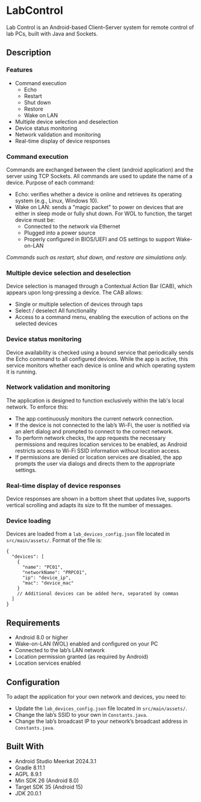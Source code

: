# LabControl
Lab Control is an Android-based Client–Server system for remote control of lab PCs, built with Java and Sockets. 

## Description

### Features
- Command execution 
  - Echo
  - Restart
  - Shut down
  - Restore
  - Wake on LAN
- Multiple device selection and deselection
- Device status monitoring
- Network validation and monitoring
- Real-time display of device responses

### Command execution
Commands are exchanged between the client (android application) and the server using TCP Sockets. All commands are used to update the name of a device.
Purpose of each command:
- Echo: verifies whether a device is online and retrieves its operating system (e.g., Linux, Windows 10).
- Wake on LAN: sends a "magic packet" to power on devices that are either in sleep mode or fully shut down. For WOL to function, the target device must be:
  - Connected to the network via Ethernet
  - Plugged into a power source
  - Properly configured in BIOS/UEFI and OS settings to support Wake-on-LAN

*Commands such as restart, shut down, and restore are simulations only.*

### Multiple device selection and deselection
Device selection is managed through a Contextual Action Bar (CAB), which appears upon long-pressing a device. The CAB allows:
- Single or multiple selection of devices through taps
- Select / deselect All functionality
- Access to a command menu, enabling the execution of actions on the selected devices

### Device status monitoring
Device availability is checked using a bound service that periodically sends the Echo command to all configured devices. While the app is active, this service monitors whether each device is online and which operating system it is running.

### Network validation and monitoring
The application is designed to function exclusively within the lab's local network. To enforce this:
- The app continuously monitors the current network connection.
- If the device is not connected to the lab’s Wi-Fi, the user is notified via an alert dialog and prompted to connect to the correct network.
- To perform network checks, the app requests the necessary permissions and requires location services to be enabled, as Android restricts access to Wi-Fi SSID information without location access.
- If permissions are denied or location services are disabled, the app prompts the user via dialogs and directs them to the appropriate settings.

### Real-time display of device responses
Device responses are shown in a bottom sheet that updates live, supports vertical scrolling and adapts its size to fit the number of messages.

### Device loading
Devices are loaded from a `lab_devices_config.json` file located in `src/main/assets/`. Format of the file is:
```
{
  "devices": [
    {
      "name": "PC01",
      "networkName": "PRPC01",
      "ip": "device_ip",
      "mac": "device_mac"
    }
    // Additional devices can be added here, separated by commas
  ]
}
```

## Requirements
- Android 8.0 or higher
- Wake-on-LAN (WOL) enabled and configured on your PC
- Connected to the lab’s LAN network
- Location permission granted (as required by Android)
- Location services enabled

## Configuration
To adapt the application for your own network and devices, you need to:
- Update the `lab_devices_config.json` file located in `src/main/assets/`.
- Change the lab’s SSID to your own in `Constants.java`.
- Change the lab’s broadcast IP to your network’s broadcast address in `Constants.java`.

## Built With
- Android Studio Meerkat 2024.3.1
- Gradle 8.11.1
- AGPL 8.9.1
- Min SDK 26 (Android 8.0)
- Target SDK 35 (Android 15)
- JDK 20.0.1
